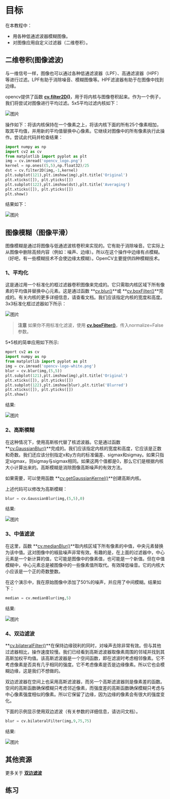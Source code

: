 # 目标

在本教程中：

* 用各种低通滤波器模糊图像。
* 对图像应用自定义过滤器（二维卷积）。

## 二维卷积(图像滤波)

与一维信号一样，图像也可以通过各种低通滤波器（LPF）、高通滤波器（HPF）等进行过滤。LPF有助于消除噪音、模糊图像等。HPF滤波器有助于在图像中找到边缘。

opencv提供了函数 **[cv.filter2D()](https://docs.opencv.org/4.0.0/d4/d86/group__imgproc__filter.html#ga27c049795ce870216ddfb366086b5a04)**，用于将内核与图像卷积起来。作为一个例子，我们将尝试对图像进行平均过滤。5x5平均过滤内核如下：

![图片](./img/Smoothing_Images_1.jpg)

操作如下：将该内核保持在一个像素之上，将该内核下面的所有25个像素相加，取其平均值，并用新的平均值替换中心像素。它继续对图像中的所有像素执行此操作。尝试此代码并检查结果：

```python
import numpy as np
import cv2 as cv
from matplotlib import pyplot as plt
img = cv.imread('opencv_logo.png')
kernel = np.ones((5,5),np.float32)/25
dst = cv.filter2D(img,-1,kernel)
plt.subplot(121),plt.imshow(img),plt.title('Original')
plt.xticks([]), plt.yticks([])
plt.subplot(122),plt.imshow(dst),plt.title('Averaging')
plt.xticks([]), plt.yticks([])
plt.show()
```

结果如下：

![图片](./img/Smoothing_Images_2.jpg)

## 图像模糊（图像平滑）

图像模糊是通过将图像与低通滤波核卷积来实现的。它有助于消除噪音。它实际上从图像中删除高频内容（例如：噪声、边缘）。所以在这个操作中边缘有点模糊。（好吧，有一些模糊技术不会使边缘太模糊）。OpenCV主要提供四种模糊技术。

### 1、平均化

这是通过用一个标准化的框过滤器卷积图像来完成的。它只需取内核区域下所有像素的平均值并替换中心元素。这是通过函数 **[cv.blur()](https://docs.opencv.org/4.0.0/d4/d86/group__imgproc__filter.html#ga8c45db9afe636703801b0b2e440fce37)**或 **[cv.boxFilter()](https://docs.opencv.org/4.0.0/d4/d86/group__imgproc__filter.html#gad533230ebf2d42509547d514f7d3fbc3)**完成的。有关内核的更多详细信息，请查看文档。我们应该指定内核的宽度和高度。3x3标准化框过滤器如下所示：

![图片](./img/Smoothing_Images_3.jpg)

>**注意**
>如果你不用标准化滤波，使用 **[cv.boxFilter()](https://docs.opencv.org/4.0.0/d4/d86/group__imgproc__filter.html#gad533230ebf2d42509547d514f7d3fbc3)**，传入normalize=False参数。

5*5核的简单应用如下所示:

```python
mport cv2 as cv
import numpy as np
from matplotlib import pyplot as plt
img = cv.imread('opencv-logo-white.png')
blur = cv.blur(img,(5,5))
plt.subplot(121),plt.imshow(img),plt.title('Original')
plt.xticks([]), plt.yticks([])
plt.subplot(122),plt.imshow(blur),plt.title('Blurred')
plt.xticks([]), plt.yticks([])
plt.show()
```

结果:

![图片](./img/Smoothing_Images_4.jpg)

### 2、高斯模糊

在这种情况下，使用高斯核代替了核滤波器。它是通过函数 **[cv.GaussianBlur()](https://docs.opencv.org/4.0.0/d4/d86/group__imgproc__filter.html#gaabe8c836e97159a9193fb0b11ac52cf1)**完成的。我们应该指定内核的宽度和高度，它应该是正数和奇数。我们还应该分别指定x和y方向的标准偏差、sigmax和sigmay。如果只指定sigmax，则sigmay与sigmax相同。如果这两个值都是0，那么它们是根据内核大小计算出来的。高斯模糊是消除图像高斯噪声的有效方法。

如果需要，可以使用函数 **[cv.getGaussianKernel()](https://docs.opencv.org/4.0.0/d4/d86/group__imgproc__filter.html#gac05a120c1ae92a6060dd0db190a61afa)**创建高斯内核。

上述代码可以修改为高斯模糊：

```python
blur = cv.GaussianBlur(img,(5,5),0)
```

结果:

![图片](./img/Smoothing_Images_5.jpg)

### 3、中值滤波

在这里，函数 **[cv.medianBlur()](https://docs.opencv.org/4.0.0/d4/d86/group__imgproc__filter.html#ga564869aa33e58769b4469101aac458f9)**取内核区域下所有像素的中值，中央元素替换为该中值。这对图像中的椒盐噪声非常有效。有趣的是，在上面的过滤器中，中心元素是一个新计算的值，它可能是图像中的像素值，也可能是一个新值。但在中值模糊中，中心元素总是被图像中的一些像素值所取代。有效降低噪音。它的内核大小应该是一个正的奇数整数。

在这个演示中，我在原始图像中添加了50%的噪声，并应用了中间模糊。结果如下：

```python
median = cv.medianBlur(img,5)

```

结果:

![图片](./img/Smoothing_Images_6.jpg)

### 4、双边滤波

**[cv.bilateralFilter()](https://docs.opencv.org/4.0.0/d4/d86/group__imgproc__filter.html#ga9d7064d478c95d60003cf839430737ed)**在保持边缘锐利的同时，对噪声去除非常有效。但与其他过滤器相比，操作速度较慢。我们已经看到高斯滤波器取像素周围的邻域并找到其高斯加权平均值。该高斯滤波器是一个空间函数，即在滤波时考虑相邻像素。它不考虑像素是否具有几乎相同的强度。它不考虑像素是否是边缘像素。所以它也会模糊边缘，这是我们不想做的。

双边滤波器在空间上也采用高斯滤波器，而另一个高斯滤波器则是像素差的函数。空间的高斯函数确保模糊只考虑邻近像素，而强度差的高斯函数确保模糊只考虑与中心像素强度相似的像素。所以它保留了边缘，因为边缘的像素会有很大的强度变化。

下面的示例显示使用双边滤波（有关参数的详细信息，请访问文档）。

```python
blur = cv.bilateralFilter(img,9,75,75)
```

结果:

![图片](./img/Smoothing_Images_7.jpg)

## 其他资源

更多关于 **[双边滤波](http://people.csail.mit.edu/sparis/bf_course/)**

## 练习
